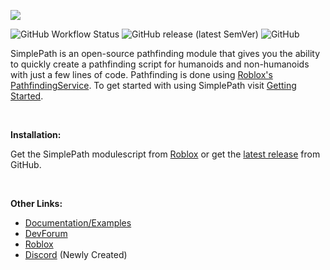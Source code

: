 ![](https://doy2mn9upadnk.cloudfront.net/uploads/default/original/4X/0/7/9/079f2967c6063a0052eb4809633b1d1e498a345a.png)

<!-- ![GitHub Workflow Status](https://img.shields.io/github/workflow/status/v3n0m-z/rblx-simplepath/CI?label=CI&style=plastic) -->
![GitHub Workflow Status](https://img.shields.io/github/workflow/status/v3n0m-z/rblx-simplepath/Docs?label=docs&style=plastic)
![GitHub release (latest SemVer)](https://img.shields.io/github/v/release/v3n0m-z/rblx-simplepath?sort=semver&style=plastic)
![GitHub](https://img.shields.io/github/license/v3n0m-z/rblx-simplepath?style=plastic)

SimplePath is an open-source pathfinding module that gives you the ability to quickly create a pathfinding script for humanoids and non-humanoids with just a few lines of code. Pathfinding is done using [Roblox's PathfindingService](https://developer.roblox.com/en-us/api-reference/class/PathfindingService). To get started with using SimplePath visit [Getting Started](https://v3n0m-z.github.io/RBLX-SimplePath/guides/getting-started/).

<br>

**Installation:**

Get the SimplePath modulescript from [Roblox](https://www.roblox.com/library/6744337775/SimplePath-Pathfinding-Module) or get the [latest release](https://github.com/V3N0M-Z/RBLX-SimplePath/releases) from GitHub.

<br>

**Other Links:**

- <a href=https://v3n0m-z.github.io/RBLX-SimplePath target=_blank>Documentation/Examples</a>
- <a href=https://devforum.roblox.com/t/1196762 target=_blank>DevForum</a>
- <a href=https://www.roblox.com/library/6744337775/SimplePath-Pathfinding-Module target=_blank>Roblox</a>
- <a href=https://discord.gg/44nzKyBM7B target=_blank>Discord</a> (Newly Created)
